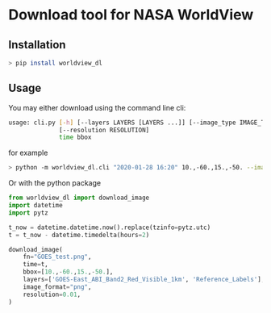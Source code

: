 # Download tool for NASA WorldView

## Installation

```bash
> pip install worldview_dl
```

## Usage

You may either download using the command line cli:

```bash
usage: cli.py [-h] [--layers LAYERS [LAYERS ...]] [--image_type IMAGE_TYPE]
              [--resolution RESOLUTION]
              time bbox
```

for example

```bash
> python -m worldview_dl.cli "2020-01-28 16:20" 10.,-60.,15.,-50. --image_type png
```

Or with the python package

```python
from worldview_dl import download_image
import datetime
import pytz

t_now = datetime.datetime.now().replace(tzinfo=pytz.utc)
t = t_now - datetime.timedelta(hours=2)

download_image(
    fn="GOES_test.png",
    time=t,
    bbox=[10.,-60.,15.,-50.],
    layers=['GOES-East_ABI_Band2_Red_Visible_1km', 'Reference_Labels'],
    image_format="png",
    resolution=0.01,
)
```
